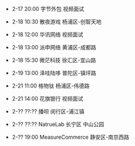 - 2-17 20:00 字节外包 视频面试
- 2-18 10:30 散夜游戏 杨浦区-创智天地
- 2-18 12:00 华讯网络 视频面试
- 2-18 13:00 派申网络 黄浦区-成都路
- 2-18 15:30 微茫科技 徐汇区-宜山路
- 2-19 13:00 泽哇陆哆 普陀区-镇坪路
- 2-21 11:00 格物钛 杨浦区-伟德路
- 2-21 14:00 花旗银行 视频面试

- 2-?? ??:?? 播呗 闵行区-浦江镇
- 2-?? ??:?? NatrueLab 长宁区 中山公园
- 2-?? 19:00 MeasureCommerce 静安区-南京西路
